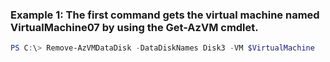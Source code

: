 ### Example 1: The first command gets the virtual machine named VirtualMachine07 by using the Get-AzVM cmdlet.
```powershell
PS C:\> Remove-AzVMDataDisk -DataDiskNames Disk3 -VM $VirtualMachine
```

